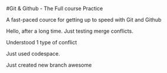 #Git & Github - The Full course Practice

A fast-paced cource for getting up to speed with Git and Github

Hello, after a long time.
Just testing merge conflicts.

Understood 1 type of conflict

Just used codespace.

Just created new branch awesome
